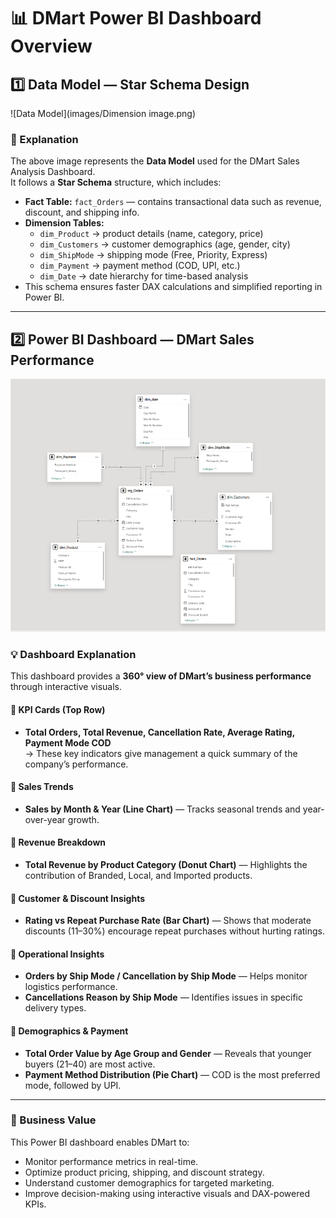 # 📊 DMart Power BI Dashboard Overview

## 1️⃣ Data Model — Star Schema Design

![Data Model](images/Dimension image.png)


### 🧩 Explanation
The above image represents the **Data Model** used for the DMart Sales Analysis Dashboard.  
It follows a **Star Schema** structure, which includes:
- **Fact Table:** `fact_Orders` — contains transactional data such as revenue, discount, and shipping info.  
- **Dimension Tables:**
  - `dim_Product` → product details (name, category, price)
  - `dim_Customers` → customer demographics (age, gender, city)
  - `dim_ShipMode` → shipping mode (Free, Priority, Express)
  - `dim_Payment` → payment method (COD, UPI, etc.)
  - `dim_Date` → date hierarchy for time-based analysis  
- This schema ensures faster DAX calculations and simplified reporting in Power BI.

---

## 2️⃣ Power BI Dashboard — DMart Sales Performance

![DMart Sales Dashboard](Screenshot%20(423).png)

### 💡 Dashboard Explanation
This dashboard provides a **360° view of DMart’s business performance** through interactive visuals.

#### 🔹 KPI Cards (Top Row)
- **Total Orders, Total Revenue, Cancellation Rate, Average Rating, Payment Mode COD**  
  → These key indicators give management a quick summary of the company’s performance.

#### 🔹 Sales Trends
- **Sales by Month & Year (Line Chart)** — Tracks seasonal trends and year-over-year growth.

#### 🔹 Revenue Breakdown
- **Total Revenue by Product Category (Donut Chart)** — Highlights the contribution of Branded, Local, and Imported products.

#### 🔹 Customer & Discount Insights
- **Rating vs Repeat Purchase Rate (Bar Chart)** — Shows that moderate discounts (11–30%) encourage repeat purchases without hurting ratings.

#### 🔹 Operational Insights
- **Orders by Ship Mode / Cancellation by Ship Mode** — Helps monitor logistics performance.
- **Cancellations Reason by Ship Mode** — Identifies issues in specific delivery types.

#### 🔹 Demographics & Payment
- **Total Order Value by Age Group and Gender** — Reveals that younger buyers (21–40) are most active.
- **Payment Method Distribution (Pie Chart)** — COD is the most preferred mode, followed by UPI.

---

### 🧠 Business Value
This Power BI dashboard enables DMart to:
- Monitor performance metrics in real-time.  
- Optimize product pricing, shipping, and discount strategy.  
- Understand customer demographics for targeted marketing.  
- Improve decision-making using interactive visuals and DAX-powered KPIs.
